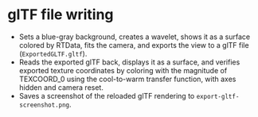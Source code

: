 # glTF file writing

- Sets a blue-gray background, creates a wavelet, shows it as a surface colored by RTData, fits the camera, and exports the view to a glTF file (`ExportedGLTF.gltf`).
- Reads the exported glTF back, displays it as a surface, and verifies exported texture coordinates by coloring with the magnitude of TEXCOORD_0 using the cool-to-warm transfer function, with axes hidden and camera reset.
- Saves a screenshot of the reloaded glTF rendering to `export-gltf-screenshot.png`.
